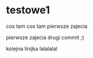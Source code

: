 # testowe1
cos tam cos tam 
pierwsze zajecia

pierwsze zajecia drugi commit ;)


kolejna linijka lalalalal